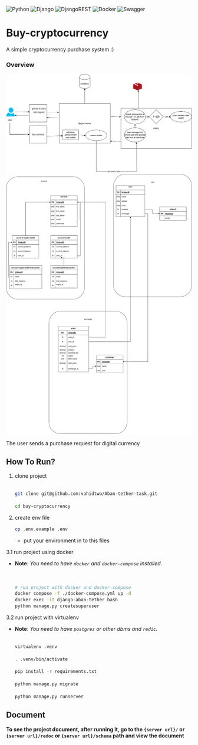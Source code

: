 ![Python]( https://img.shields.io/badge/Python-FFD43B?style=for-the-badge&logo=python&logoColor=blue)
![Django](https://img.shields.io/badge/Django-092E20?style=for-the-badge&logo=django&logoColor=green)
![DjangoREST](https://img.shields.io/badge/django%20rest-ff1709?style=for-the-badge&logo=django&logoColor=white)
![Docker](https://img.shields.io/badge/Docker-2CA5E0?style=for-the-badge&logo=docker&logoColor=white)
![Swagger](https://img.shields.io/badge/Swagger-85EA2D?style=for-the-badge&logo=Swagger&logoColor=white)

# Buy-cryptocurrency
A simple cryptocurrency purchase system :)

### Overview
![diagram](./readme_files/system.png)
![db](./readme_files/db.png)

The user sends a purchase request for digital currency

## How To Run?
1. clone project
    ```bash
    
    git clone git@github.com:vahidtwo/Aban-tether-task.git
    
    cd buy-cryptocurrency
    ```
2. create env file
   ```bash
   cp .env.example .env
   ```
   - put your environment in to this files
   

3.1 run project using docker
 - **Note**: *You need to have `docker` and `docker-compose` installed.*
    ```bash
    
    
    # run project with docker and docker-compose
    docker compose -f ./docker-compose.yml up -d
    docker exec -it django-aban-tether bash
    python manage.py createsuperuser
    
    ```
3.2 run project with virtualenv
- **Note**: *You need to have `postgres` or other dbms and `redic`.*
    ```bash
    
    virtualenv .venv

    . .venv/bin/activate

    pip install -r requirements.txt

    python manage.py migrate

    python manage.py runserver

    ```

## Document
**To see the project document, after running it, go to the `{server url}/` or
`{server url}/redoc` or `{server url}/schema` path and view the document**
